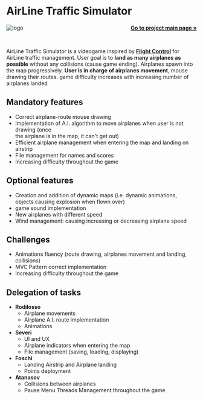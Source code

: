 <h1>AirLine Traffic Simulator</h1>
<img align="left"src="https://github.com/andreafoschi00/OOP20-alt-sim/blob/master/src/main/resources/images/logos/logo.png?raw=true" alt="logo">
<p align="right">
    <a href="https://github.com/andreafoschi00/OOP20-alt-sim"><strong>Go to project main page »</strong></a>
</p>
<br />
<p>
    AirLine Traffic Simulator is a videogame inspired by <a href="https://www.youtube.com/watch?v=KTH084KeFBc"><strong>Flight Control</strong></a>
    for AirLine traffic management. User goal is to <strong>land as many airplanes as possible</strong> without any collisions (cause game ending). 
    Airplanes spawn into the map progressively. <strong>User is in charge of airplanes movement</strong>, mouse drawing their routes. game difficulty 
    increases with increasing number of airplanes landed    
  </p>

<h2>Mandatory features</h2>
 <ul>
    <li>Correct airplane-route mouse drawing</li>
    <li>Implementation of A.I. algorithm to move airplanes when user is not drawing (once <br />
        the airplane is in the map, it can't get out)</li>
    <li>Efficient airplane management when entering the map and landing on airstrip</li>
    <li>File management for names and scores</li>
    <li>Increasing difficulty throughout the game</li>
</ul>

<h2>Optional features</h2>
 <ul>
    <li>Creation and addition of dynamic maps (i.e. dynamic animations, objects causing explosion when flown over)</li>
    <li>game sound implementation</li>
    <li>New airplanes with different speed</li>
    <li>Wind management: causing increasing or decreasing airplane speed</li>
</ul>

<h2>Challenges</h2>
 <ul>
    <li>Animations fluency (route drawing, airplanes movement and landing, collisions)</li>
    <li>MVC Pattern correct implementation</li>
    <li>Increasing difficulty throughout the game</li>
</ul> 

<h2>Delegation of tasks</h2>
 <ul>
    <li>
        <strong>Rodilosso</strong>
            <ul>
                <li>Airplane movements</li>
                <li>Airplane A.I. route implementation</li>
                <li>Animations</li>
            </ul> 
    </li>
    <li>
        <strong>Severi</strong>
            <ul>
                <li>UI and UX</li>
                <li>Airplane indicators when entering the map</li>
                <li>File management (saving, loading, displaying)</li>
            </ul> 
    </li>
    <li>
        <strong>Foschi</strong>
            <ul>
                <li>Landing Airstrip and Airplane landing</li>
                <li>Points deployment</li>
            </ul> 
    </li>
    <li>
        <strong>Atanasov</strong>
            <ul>
                <li>Collisions between airplanes</li>
                <li>Pause Menu Threads Management throughout the game</li>
            </ul> 
    </li>
</ul>

